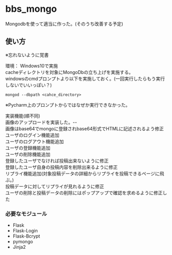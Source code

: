 # bbs_mongo
Mongodbを使って適当に作った。(そのうち改善する予定)

## 使い方
※忘れないように覚書

環境： Windows10で実施  
cacheディレクトリを対象にMongoDbの立ち上げを実施する。  
windowsのcmdプロンプトより以下を実施しておく。(一回実行したらもう実行しないでいいっぽい？)
```
mongod --dbpath <cahce_directory>
```
※Pycharm上のプロンプトからではなぜか実行できなかった。

実装機能(順不同)  
画像のアップロードを実装した。--  
画像はbase64でmongoに登録されbase64形式でHTMLに記述されるよう修正  
ユーザのログイン機能追加  
ユーザのログアウト機能追加  
ユーザの登録機能追加  
ユーザの削除機能追加  
登録したユーザでなければ投稿出来ないように修正  
登録したユーザ自身の投稿内容を削除出来るように修正  
リプライ機能追加(対象投稿データの詳細からリプライを投稿できるページに飛ぶ。)  
投稿データに対してリプライが見れるように修正  
ユーザの削除と投稿データの削除にはポップアップで確認を求めるように修正した  


### 必要なモジュール
* Flask
* Flask-Login
* Flask-Bcrypt
* pymongo
* Jinja2

